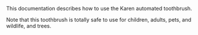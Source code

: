 This documentation describes how to use the Karen automated toothbrush.

Note that this toothbrush is totally safe to use for children, adults, pets, and wildlife, and trees.
